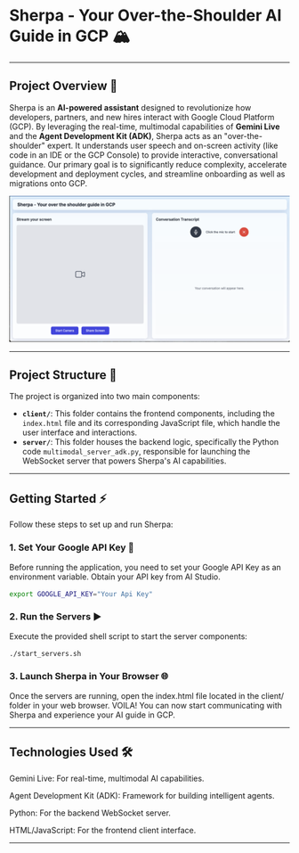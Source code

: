 # Sherpa - Your Over-the-Shoulder AI Guide in GCP 🏔️

---

## Project Overview 🚀

Sherpa is an **AI-powered assistant** designed to revolutionize how developers, partners, and new hires interact with Google Cloud Platform (GCP). By leveraging the real-time, multimodal capabilities of **Gemini Live** and the **Agent Development Kit (ADK)**, Sherpa acts as an "over-the-shoulder" expert. It understands user speech and on-screen activity (like code in an IDE or the GCP Console) to provide interactive, conversational guidance. Our primary goal is to significantly reduce complexity, accelerate development and deployment cycles, and streamline onboarding as well as migrations onto GCP.

![Alt text](sherpa_screen.png "Sherpa App Screen View")

---

## Project Structure 📁

The project is organized into two main components:

* **`client/`**: This folder contains the frontend components, including the `index.html` file and its corresponding JavaScript file, which handle the user interface and interactions.
* **`server/`**: This folder houses the backend logic, specifically the Python code `multimodal_server_adk.py`, responsible for launching the WebSocket server that powers Sherpa's AI capabilities.

---

## Getting Started ⚡

Follow these steps to set up and run Sherpa:

### 1. Set Your Google API Key 🔑

Before running the application, you need to set your Google API Key as an environment variable. Obtain your API key from AI Studio.

```bash
export GOOGLE_API_KEY="Your Api Key"
```

### 2. Run the Servers ▶️

Execute the provided shell script to start the server components:

```bash
./start_servers.sh
```

### 3. Launch Sherpa in Your Browser 🌐

Once the servers are running, open the index.html file located in the client/ folder in your web browser. 
VOILA! You can now start communicating with Sherpa and experience your AI guide in GCP.

---

## Technologies Used 🛠️

Gemini Live: For real-time, multimodal AI capabilities.

Agent Development Kit (ADK): Framework for building intelligent agents.

Python: For the backend WebSocket server.

HTML/JavaScript: For the frontend client interface.

---
